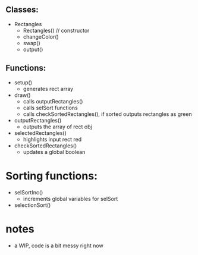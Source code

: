 ## Classes:
- Rectangles
    - Rectangles() // constructor
    - changeColor()
    - swap()
    - output()

## Functions:
- setup() 
   - generates rect array
- draw()
   - calls outputRectangles()
   - calls selSort functions
   - calls checkSortedRectangles(), if sorted outputs rectangles as green
- outputRectangles()
   - outputs the array of rect obj
- selectedRectangles()
   - highlights input rect red
- checkSortedRectangles()
   - updates a global boolean

# Sorting functions: 
- selSortInc()
   - increments global variables for selSort
- selectionSort()


# notes
- a WIP, code is a bit messy right now
